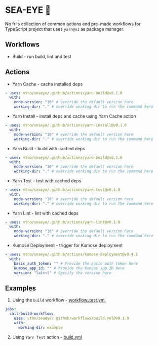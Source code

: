 # SEA-EYE 👀

No frils collection of common actions and pre-made workflows for TypeScript project that uses `yarn@v1` as package manager.

## Workflows

- Build - run build, lint and test

## Actions

- Yarn Cache - cache installed deps

```yaml
- uses: vtno/seaeye/.github/actions/yarn-build@v0.1.0
  with:
    node-version: "16" # override the default version here
    working-dir: "." # override working dir to run the command here
```

- Yarn Install - install deps and cache using Yarn Cache action

```yaml
- uses: vtno/seaeye/.github/actions/yarn-install@v0.1.0
  with:
    node-version: "16" # override the default version here
    working-dir: "." # override working dir to run the command here
```

- Yarn Build - build with cached deps

```yaml
- uses: vtno/seaeye/.github/actions/yarn-build@v0.1.0
  with:
    node-version: "16" # override the default version here
    working-dir: "." # override working dir to run the command here
```

- Yarn Test - test with cached deps

```yaml
- uses: vtno/seaeye/.github/actions/yarn-test@v0.1.0
  with:
    node-version: "16" # override the default version here
    working-dir: "." # override working dir to run the command here
```

- Yarn Lint - lint with cached deps

```yaml
- uses: vtno/seaeye/.github/actions/yarn-lint@v0.1.0
  with:
    node-version: "16" # override the default version here
    working-dir: "." # override working dir to run the command here
```

- Kumose Deployment - trigger for Kumose deployment
```yaml
- uses: vtno/seaeye/.github/actions/kumose-deployment@v0.4.1
  with:
    basic_auth_token: "" # Provide the basic auth token here
    kumose_app_id: "" # Provide the Kumose app ID here
    version: "latest" # Specify the version here
```

## Examples

1. Using the `build` workflow - [workflow_test.yml](https://github.com/vtno/seei/blob/v0.1.0/.github/workflows/workflow_test.yml)
```yaml
jobs:
  call-build-workflow:
    uses: vtno/seaeye/.github/workflows/build.yml@v0.1.0
    with:
      working-dir: example
```

2. Using `Yarn Test` action - [build.yml](https://github.com/vtno/seei/blob/v0.1.0/.github/workflows/build.yml#L46-L48)
